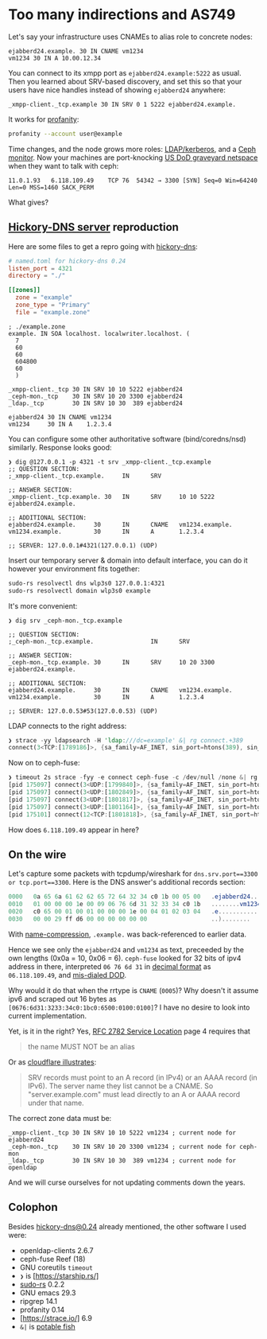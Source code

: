 Too many indirections and AS749
===

Let's say your infrastructure uses CNAMEs to alias role to concrete nodes:

```zone
ejabberd24.example. 30 IN CNAME vm1234
vm1234 30 IN A 10.00.12.34
```

You can connect to its xmpp port as `ejabberd24.example:5222` as usual. Then you learned about SRV-based discovery, and set this so that your users have nice handles instead of showing `ejabberd24` anywhere:

```zone
_xmpp-client._tcp.example 30 IN SRV 0 1 5222 ejabberd24.example.
```

It works for [profanity](https://xmpp.org/software/profanity/):

```sh
profanity --account user@example
```

Time changes, and the node grows more roles: [LDAP/kerberos](https://ldap.com/dns-srv-records-for-ldap/), and a [Ceph monitor](https://docs.ceph.com/en/reef/rados/configuration/mon-lookup-dns/). Now your machines are port-knocking [US DoD graveyard netspace](https://en.wikipedia.org/wiki/List_of_assigned_/8_IPv4_address_blocks#List_of_assigned_/8_blocks_to_the_United_States_Department_of_Defense) when they want to talk with ceph:

```tcpdump
11.0.1.93	6.118.109.49	TCP	76	54342 → 3300 [SYN] Seq=0 Win=64240 Len=0 MSS=1460 SACK_PERM
```

What gives?

[Hickory-DNS server](https://github.com/hickory-dns/hickory-dns#running) reproduction
---

Here are some files to get a repro going with [hickory-dns](https://github.com/hickory-dns/hickory-dns#running):

```toml
# named.toml for hickory-dns 0.24
listen_port = 4321
directory = "./"

[[zones]]
  zone = "example"
  zone_type = "Primary"
  file = "example.zone"
```

```zone
; ./example.zone
example. IN SOA localhost. localwriter.localhost. (
  7
  60
  60
  604800
  60
  )

_xmpp-client._tcp 30 IN SRV 10 10 5222 ejabberd24
_ceph-mon._tcp    30 IN SRV 10 20 3300 ejabberd24
_ldap._tcp        30 IN SRV 10 30  389 ejabberd24

ejabberd24 30 IN CNAME vm1234
vm1234     30 IN A    1.2.3.4
```

You can configure some other authoritative software (bind/coredns/nsd) similarly. Response looks good:

```zone
❯ dig @127.0.0.1 -p 4321 -t srv _xmpp-client._tcp.example
;; QUESTION SECTION:
;_xmpp-client._tcp.example.     IN      SRV

;; ANSWER SECTION:
_xmpp-client._tcp.example. 30   IN      SRV     10 10 5222 ejabberd24.example.

;; ADDITIONAL SECTION:
ejabberd24.example.     30      IN      CNAME   vm1234.example.
vm1234.example.         30      IN      A       1.2.3.4

;; SERVER: 127.0.0.1#4321(127.0.0.1) (UDP)
```

Insert our temporary server & domain into default interface, you can do it however your environment fits together:

```bash
sudo-rs resolvectl dns wlp3s0 127.0.0.1:4321
sudo-rs resolvectl domain wlp3s0 example
```

It's more convenient:

```zone
❯ dig srv _ceph-mon._tcp.example

;; QUESTION SECTION:
;_ceph-mon._tcp.example.                IN      SRV

;; ANSWER SECTION:
_ceph-mon._tcp.example. 30      IN      SRV     10 20 3300 ejabberd24.example.

;; ADDITIONAL SECTION:
ejabberd24.example.     30      IN      CNAME   vm1234.example.
vm1234.example.         30      IN      A       1.2.3.4

;; SERVER: 127.0.0.53#53(127.0.0.53) (UDP)
```

LDAP connects to the right address:

```rust
❯ strace -yy ldapsearch -H 'ldap:///dc=example' &| rg connect.+389
connect(3<TCP:[1789186]>, {sa_family=AF_INET, sin_port=htons(389), sin_addr=inet_addr("1.2.3.4")}, 16)
```

Now on to ceph-fuse:

```rust
❯ timeout 2s strace -fyy -e connect ceph-fuse -c /dev/null /none &| rg -v 'etc/ceph|attached'
[pid 175097] connect(3<UDP:[1799840]>, {sa_family=AF_INET, sin_port=htons(53), sin_addr=inet_addr("127.0.0.53")}, 16) = 0
[pid 175097] connect(3<UDP:[1802849]>, {sa_family=AF_INET, sin_port=htons(53), sin_addr=inet_addr("127.0.0.53")}, 16) = 0
[pid 175097] connect(3<UDP:[1801817]>, {sa_family=AF_INET, sin_port=htons(53), sin_addr=inet_addr("127.0.0.53")}, 16) = 0
[pid 175097] connect(3<UDP:[1801164]>, {sa_family=AF_INET, sin_port=htons(53), sin_addr=inet_addr("127.0.0.53")}, 16) = 0
[pid 175101] connect(12<TCP:[1801818]>, {sa_family=AF_INET, sin_port=htons(3300), sin_addr=inet_addr("6.118.109.49")}, 16) =
```

How does `6.118.109.49` appear in here?

On the wire
---

Let's capture some packets with tcpdump/wireshark for `dns.srv.port==3300 or tcp.port==3300`. Here is the DNS answer's additional records section:

```C#
0000   0a 65 6a 61 62 62 65 72 64 32 34 c0 1b 00 05 00   .ejabberd24.....
0010   01 00 00 00 1e 00 09 06 76 6d 31 32 33 34 c0 1b   ........vm1234..
0020   c0 65 00 01 00 01 00 00 00 1e 00 04 01 02 03 04   .e..............
0030   00 00 29 ff d6 00 00 00 00 00 00                  ..)........
```

With [name-compression](https://dotat.at/@/2022-07-01-dns-compress.html), `.example.` was back-referenced to earlier data.

Hence we see only the `ejabberd24` and `vm1234` as text, preceeded by the own lengths (0x0a = 10, 0x06 = 6). `ceph-fuse` looked for 32 bits of ipv4 address in there, interpreted `06 76 6d 31` in [decimal format](https://manned.org/ascii.7) as `06.118.109.49`, and [mis-dialed DOD](https://scribe.rip/have-you-seen-dns-type0-class256-896b10af92fc).

Why would it do that when the rrtype is `CNAME` (`0005`)? Why doesn't it assume ipv6 and scraped out 16 bytes as `[0676:6d31:3233:34c0:1bc0:6500:0100:0100]`? I have no desire to look into current implementation.

Yet, is it in the right? Yes, [RFC 2782 Service Location](https://datatracker.ietf.org/doc/html/rfc2782) page 4 requires that

> the name MUST NOT be an alias

Or as [cloudflare illustrates](https://www.cloudflare.com/learning/dns/dns-records/dns-srv-record/):

> SRV records must point to an A record (in IPv4) or an AAAA record
> (in IPv6). The server name they list cannot be a CNAME. So
> "server.example.com" must lead directly to an A or AAAA record under
> that name.

The correct zone data must be:

```zone
_xmpp-client._tcp 30 IN SRV 10 10 5222 vm1234 ; current node for ejabberd24
_ceph-mon._tcp    30 IN SRV 10 20 3300 vm1234 ; current node for ceph-mon
_ldap._tcp        30 IN SRV 10 30  389 vm1234 ; current node for openldap
```

And we will curse ourselves for not updating comments down the years.

Colophon
---

Besides hickory-dns@0.24 already mentioned, the other software I used were:

- openldap-clients 2.6.7
- ceph-fuse Reef (18)
- GNU coreutils `timeout`
- `❯` is [https://starship.rs/]
- [sudo-rs](https://github.com/memorysafety/sudo-rs) 0.2.2
- GNU emacs 29.3
- ripgrep 14.1
- profanity 0.14
- [https://strace.io/] 6.9
- `&|` is [potable fish](https://github.com/fish-shell/fish-shell/pull/10367)
